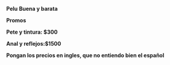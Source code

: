 **Pelu**
**Buena y barata**

**Promos**


**Pete y tintura: $300**

**Anal y reflejos:$1500**


**Pongan los precios en ingles, que no entiendo bien el español**
